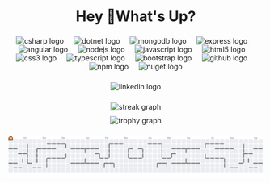 <h1 align="center">Hey 👋What's Up?</h1>

###

<div align="center">
  <img src="https://skillicons.dev/icons?i=cs" height="60" alt="csharp logo"  />
  <img width="12" />
  <img src="https://skillicons.dev/icons?i=dotnet" height="60" alt="dotnet logo"  />
  <img width="12" />
  <img src="https://skillicons.dev/icons?i=mongodb" height="60" alt="mongodb logo"  />
  <img width="12" />
  <img src="https://skillicons.dev/icons?i=express" height="60" alt="express logo"  />
  <img width="12" />
  <img src="https://skillicons.dev/icons?i=angular" height="60" alt="angular logo"  />
  <img width="12" />
  <img src="https://skillicons.dev/icons?i=nodejs" height="60" alt="nodejs logo"  />
  <img width="12" />
  <img src="https://skillicons.dev/icons?i=js" height="60" alt="javascript logo"  />
  <img width="12" />
  <img src="https://skillicons.dev/icons?i=html" height="60" alt="html5 logo"  />
  <img width="12" />
  <img src="https://skillicons.dev/icons?i=css" height="60" alt="css3 logo"  />
  <img width="12" />
  <img src="https://skillicons.dev/icons?i=ts" height="60" alt="typescript logo"  />
  <img width="12" />
  <img src="https://skillicons.dev/icons?i=bootstrap" height="60" alt="bootstrap logo"  />
  <img width="12" />
  <img src="https://skillicons.dev/icons?i=github" height="60" alt="github logo"  />
  <img width="12" />
  <img src="https://skillicons.dev/icons?i=npm" height="60" alt="npm logo"  />
  <img width="12" />
  <img src="https://skillicons.dev/icons?i=nuget" height="60" alt="nuget logo"  />
</div>

###

<div align="center">
  <img src="https://img.shields.io/static/v1?message=LinkedIn&logo=linkedin&label=&color=0077B5&logoColor=white&labelColor=&style=for-the-badge" height="25" alt="linkedin logo"  />
</div>

###

<div align="center" style="margin-bottom: 10px;">
  <img src="https://streak-stats.demolab.com?user=csgoat0&locale=en&mode=daily&theme=dracula&hide_border=false&border_radius=5&order=3" height="150" alt="streak graph"/>
</div>
<div align="center">
  <img src="https://github-profile-trophy.vercel.app?username=csgoat0&theme=dracula&column=-1&row=1&margin-w=8&margin-h=8&no-bg=false&no-frame=false&order=4" height="150" alt="trophy graph"  />
  </div>

###

<picture>
  <source media="(prefers-color-scheme: dark)" srcset="https://raw.githubusercontent.com/CSGoat0/CSGoat0/main/pacman-contribution-graph-dark.svg">
  <source media="(prefers-color-scheme: light)" srcset="https://raw.githubusercontent.com/CSGoat0/CSGoat0/main/pacman-contribution-graph.svg">
  <img alt="Pac-Man eating my contributions" src="https://raw.githubusercontent.com/CSGoat0/CSGoat0/main/pacman-contribution-graph.svg">
</picture>

